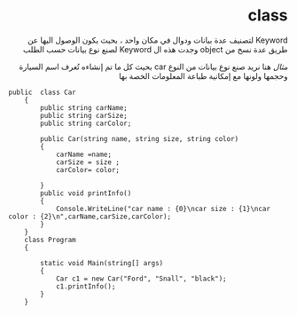 <div dir="rtl">

# class 

Keyword لتصنيف عدة بيانات ودوال في مكان واحد ، بحيث يكون الوصول اليها عن طريق عدة نسخ من object 
وجدت هذه ال Keyword لصنع نوع بيانات حسب الطلب 

*مثال*
هنا نريد صنع نوع بيانات من النوع car بحيث كل ما تم إنشاءه تُعرف اسم السيارة وحجمها ولونها مع إمكانية طباعة المعلومات الخصة بها 

<div dir="ltr">

```
public  class Car
    {
        public string carName;
        public string carSize;
        public string carColor;

        public Car(string name, string size, string color)
        {
            carName =name;
            carSize = size ;
            carColor= color;

        }
        public void printInfo()
        {
            Console.WriteLine("car name : {0}\ncar size : {1}\ncar color : {2}\n",carName,carSize,carColor);
        }
    }
    class Program
    {

        static void Main(string[] args)
        {
            Car c1 = new Car("Ford", "Snall", "black");
            c1.printInfo();      
        }
    }
```

